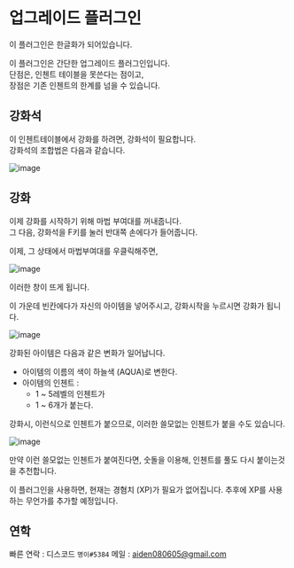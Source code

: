 업그레이드 플러그인
==================

이 플러그인은 한글화가 되어있습니다.

이 플러그인은 간단한 업그레이드 플러그인입니다.<br/>
단점은, 인첸트 테이블을 못쓴다는 점이고, <br/>장점은 기존 인첸트의 한계를 넘을 수 있습니다.

## 강화석
이 인첸트테이블에서 강화를 하려면, 강화석이 필요합니다.<br>
강화석의 조합법은 다음과 같습니다.

![image](https://user-images.githubusercontent.com/76814120/107301621-2bbc7180-6abf-11eb-8dc4-f82e29e1657e.png)

## 강화
이제 강화를 시작하기 위해 마법 부여대를 꺼내줍니다.<br/>
그 다음, 강화석을 F키를 눌러 반대쪽 손에다가 들어줍니다.

이제, 그 상태에서 마법부여대를 우클릭해주면,

![image](https://user-images.githubusercontent.com/76814120/107301829-98d00700-6abf-11eb-9636-d0dc8dfb754e.png)

이러한 창이 뜨게 됩니다.

이 가운데 빈칸에다가 자신의 아이템을 넣어주시고, 강화시작을 누르시면 강화가 됩니다.

![image](https://user-images.githubusercontent.com/76814120/107301954-d59bfe00-6abf-11eb-8c2c-ec3871d490cd.png)

강화된 아이템은 다음과 같은 변화가 일어납니다.

* 아이템의 이름의 색이 하늘색 (AQUA)로 변한다.
* 아이템의 인첸트 :
  - 1 ~ 5레벨의 인첸트가
  - 1 ~ 6개가 붙는다.
 
 
강화시, 이런식으로 인첸트가 붙으므로, 이러한 쓸모없는 인첸트가 붙을 수도 있습니다.

![image](https://user-images.githubusercontent.com/76814120/107302718-23653600-6ac1-11eb-9b57-b921f58c60d1.png)

만약 이런 쓸모없는 인첸트가 붙여진다면, 숫돌을 이용해, 인첸트를 풀도 다시 붙이는것을 추천합니다.

이 플러그인을 사용하면, 현재는 경혐치 (XP)가 필요가 없어집니다.
추후에 XP를 사용하는 무언가를 추가할 예정입니다.

## 연학
빠른 연락 : 디스코드 `명이#5384`
메일 : aiden080605@gmail.com
